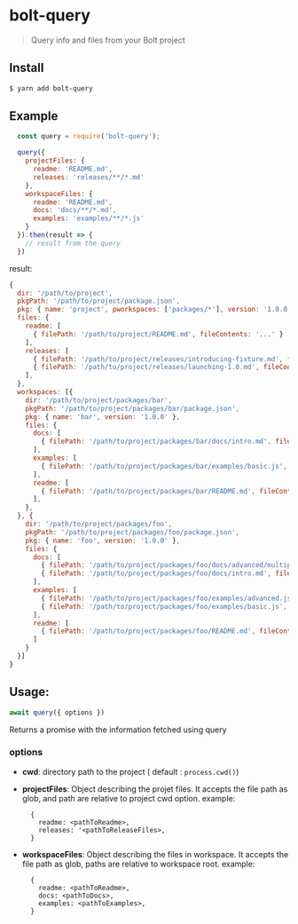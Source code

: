 # bolt-query

> Query info and files from your Bolt project

## Install

```sh
$ yarn add bolt-query
```

## Example

```js
  const query = require('bolt-query');

  query({
    projectFiles: {
      readme: 'README.md',
      releases: 'releases/**/*.md'
    },
    workspaceFiles: {
      readme: 'README.md',
      docs: 'docs/**/*.md',
      examples: 'examples/**/*.js'
    }
  }).then(result => {
    // result from the query
  })
```

result:

```js
{
  dir: '/path/to/project',
  pkgPath: '/path/to/project/package.json',
  pkg: { name: 'project', pworkspaces: ['packages/*'], version: '1.0.0' },
  files: {
    readme: [
      { filePath: '/path/to/project/README.md', fileContents: '...' }
    ],
    releases: [
      { filePath: '/path/to/project/releases/introducing-fixture.md', fileContents: '...' },
      { filePath: '/path/to/project/releases/launching-1.0.md', fileContents: '...' }
    ],
  },
  workspaces: [{
    dir: '/path/to/project/packages/bar',
    pkgPath: '/path/to/project/packages/bar/package.json',
    pkg: { name: 'bar', version: '1.0.0' },
    files: {
      docs: [
        { filePath: '/path/to/project/packages/bar/docs/intro.md', fileContents: '...' }
      ],
      examples: [
        { filePath: '/path/to/project/packages/bar/examples/basic.js', fileContents: '...' }
      ],
      readme: [
        { filePath: '/path/to/project/packages/bar/README.md', fileContents: '...' }
      ],
    },
  }, {
    dir: '/path/to/project/packages/foo',
    pkgPath: '/path/to/project/packages/foo/package.json',
    pkg: { name: 'foo', version: '1.0.0' },
    files: {
      docs: [
        { filePath: '/path/to/project/packages/foo/docs/advanced/multiple.md', fileContents: '...' },
        { filePath: '/path/to/project/packages/foo/docs/intro.md', fileContents: '...' }
      ],
      examples: [
        { filePath: '/path/to/project/packages/foo/examples/advanced.js', fileContents: '...' },
        { filePath: '/path/to/project/packages/foo/examples/basic.js', fileContents: '...' }
      ],
      readme: [
        { filePath: '/path/to/project/packages/foo/README.md', fileContents: '...' }
      ]
    }
  }]
}
```

## Usage:

```js
await query({ options })
```

Returns a promise with the information fetched using query

### options

- **cwd**: directory path to the project ( default : `process.cwd()`)

- **projectFiles**: Object describing the projet files. It accepts the file path as glob, and path are relative to project cwd option. example:
  ```
    {
      readme: <pathToReadme>,
      releases: '<pathToReleaseFiles>,
    }
  ```
- **workspaceFiles**: Object describing the files in workspace. It accepts the file path as glob, paths are relative to workspace root. example:
  ```
    {
      readme: <pathToReadme>,
      docs: <pathToDocs>,
      examples: <pathToExamples>,
    }
  ```
